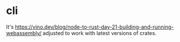 # cli

It's https://vino.dev/blog/node-to-rust-day-21-building-and-running-webassembly/ adjusted to work with latest versions of crates.
